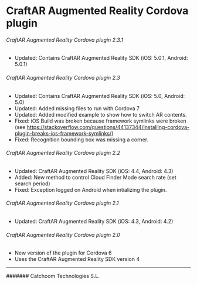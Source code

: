 CraftAR Augmented Reality Cordova plugin
========================================

###### CraftAR Augmented Reality Cordova plugin 2.3.1
* Updated: Contains CraftAR Augmented Reality SDK (iOS: 5.0.1, Android: 5.0.1)

###### CraftAR Augmented Reality Cordova plugin 2.3
* Updated: Contains CraftAR Augmented Reality SDK (iOS: 5.0, Android: 5.0)
* Updated: Added missing files to run with Cordova 7
* Updated: Added modified example to show how to switch AR contents.
* Fixed: iOS Build was broken because framework symlinks were broken (see https://stackoverflow.com/questions/44137344/installing-cordova-plugin-breaks-ios-framework-symlinks/)
* Fixed: Recognition bounding box was missing a corner.

###### CraftAR Augmented Reality Cordova plugin 2.2
* Updated: CraftAR Augmented Reality SDK (iOS: 4.4, Android: 4.3)
* Added: New method to control Cloud Finder Mode search rate (set search period)
* Fixed: Exception logged on Android when intializing the plugin.

###### CraftAR Augmented Reality Cordova plugin 2.1
* Updated: CraftAR Augmented Reality SDK (iOS: 4.3, Android: 4.2)

###### CraftAR Augmented Reality Cordova plugin 2.0
* New version of the plugin for Cordova 6
* Uses the CraftAR Augmented Reality SDK version 4

-----------
####### Catchoom Technologies S.L.
